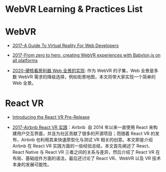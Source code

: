 # WebVR Learning & Practices List

# WebVR

- [2017-A Guide To Virtual Reality For Web Developers](https://parg.co/bDE)

- [2017-From zero to hero, creating WebVR experiences with Babylon.js on all platforms](https://parg.co/b1i)

- [2020-硬核看房利器 Web 全景的实现](https://mp.weixin.qq.com/s/MG2d0DAM_tYx78Tt-j0rvA): 作为 WebVR 的子集，Web 全景是多数 WebVR 需求的降级选择，例如街景地图，本文将带大家实现一个简单的 Web 全景。

# React VR

- [Introducing the React VR Pre-Release](https://developer.oculus.com/blog/introducing-the-react-vr-pre-release/)

- [2017-Airbnb React VR 实践](https://parg.co/bFC)：Airbnb  自 2014 年以来一直使用 React 来构建用户交互界面，并且为社区贡献了很多的开源项目；而随着 React VR 的发布，Airbnb 也利用其来快速原型化与测试 VR 相关的创意。本文即是介绍 Airbnb 在 React VR 实践方面的一些经验总结，本文首先阐述了 React、React Native 与 React VR 三者之间的关系与差异，然后介绍了 React VR 在布局、基础组件方面的语法，最后还讨论了 React VR、WebVR 以及 VR 技术本身的发展可能性。
